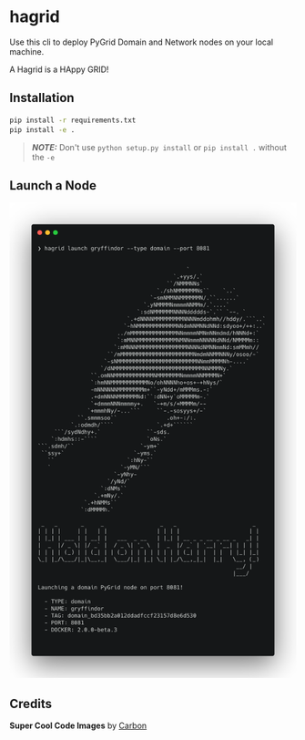 # hagrid

Use this cli to deploy PyGrid Domain and Network nodes on your local machine.

A Hagrid is a HAppy GRID!

## Installation
```bash
pip install -r requirements.txt
pip install -e .
```

> **_NOTE:_**  Don't use `python setup.py install` or `pip install .` without the `-e`

## Launch a Node

![alt text](cli2.png)

## Credits

**Super Cool Code Images** by [Carbon](https://carbon.now.sh/)
